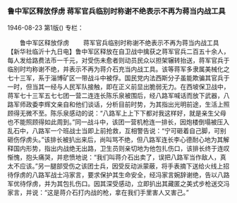 ### 鲁中军区释放俘虏  蒋军官兵临别时称谢不绝表示不再为蒋当内战工具

1946-08-23
第1版()
专栏：

　　鲁中军区释放俘虏
　　蒋军官兵临别时称谢不绝表示不再为蒋当内战工具
    【新华社临沂十九日电】鲁中军区释放在自卫战中擒获之蒋军官兵二百五十余人，每人发给路费法币一千元，对受伤未愈者则动员民众以担架辗转抬送，蒋军官兵于临别时均称谢不绝，并表示不再为蒋介石充当内战工具。该等蒋军多隶属美械化之七十三军，系于淄博矿区一带战斗中被俘。国民党内法西斯分子虽能欺骗其官兵于一时，但当其一经与人民军队接触，即在正义前显出脆弱无力。在西坡保卫战中，蒋军七十三军五七七团一营二连连长陈乐泉被围后，经八路军喊话而放下武器，八路军师政委李辉文亲自和他们谈话，分析目前时势，为其指出光明前途，生活上照顾得无微不至。陈乐泉感动的说：“八路军上上下下都对我这样好，就是亲生父母也不能照顾得如此周到。”同一战斗中，该团一营机枪连一排长，因炮楼倒塌被压入乱石中，八路军一个班战士当即上前抢救，互相警告说：“宁可砸着自己脚，可别砸伤俘虏头。”该排长被扒出来后，尚叫骂不绝，但八路军连长李心德耐心地为其解释国内形势，指出内战绝无出路，卫生员则亲切地为他包扎伤口，该排长终于连叹惭愧，抱头痛哭，并悲愤地说：“我们叫蒋介石出卖了，误把八路军当作敌人，真太不应该。”另一腿部受伤之该团士兵，因受反动派蒙蔽，将手表摘下送给火线上招待俘虏的八路军战士冯家言，要求保护其生命安全，经冯家言婉辞谢绝，告以八路军优待俘虏，并为其包扎伤口。因其深受感动，立即扒出其藏匿之美式步枪送交冯家言，并说：“这是蒋介石打内战的枪，拿在我们手里害人又害己。”

